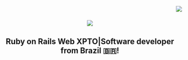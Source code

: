<img align="right" src="https://visitor-badge.laobi.icu/badge?page_id=wasdevv.wasdevv" />

<h1 align="center">
  <a href="https://git.io/typing-svg">
    <img src="https://readme-typing-svg.herokuapp.com/?font=Righteous&size=35&center=true&vCenter=true&width=500&height=70&duration=4000&lines=Hello!;+I'm+Washington+Pereira!;" />
  </a>
</h1>

<h2 align="center">Ruby on Rails Web XPTO|Software developer from Brazil 🇧🇷!</h2>
